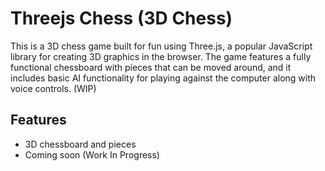 # Threejs Chess (3D Chess)

This is a 3D chess game built for fun using Three.js, a popular JavaScript library for creating 3D graphics in the browser. The game features a fully functional chessboard with pieces that can be moved around, and it includes basic AI functionality for playing against the computer along with voice controls. (WIP)

## Features

- 3D chessboard and pieces
- Coming soon (Work In Progress)
